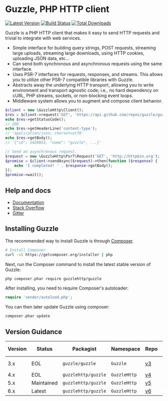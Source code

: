 Guzzle, PHP HTTP client
=======================

[![Latest Version](../../../../../../index.php.shields.io/github/release/guzzle/guzzle.svg?style=flat-square)](../../../../../../index.phphub.com/guzzle/guzzle/releases)
[![Build Status](../../../../../../index.php.shields.io/travis/guzzle/guzzle.svg?style=flat-square)](../../../../../../index.phpvis-ci.org/guzzle/guzzle)
[![Total Downloads](../../../../../../index.php.shields.io/packagist/dt/guzzlehttp/guzzle.svg?style=flat-square)](../../../../../../index.phpkagist.org/packages/guzzlehttp/guzzle)

Guzzle is a PHP HTTP client that makes it easy to send HTTP requests and
trivial to integrate with web services.

- Simple interface for building query strings, POST requests, streaming large
  uploads, streaming large downloads, using HTTP cookies, uploading JSON data,
  etc...
- Can send both synchronous and asynchronous requests using the same interface.
- Uses PSR-7 interfaces for requests, responses, and streams. This allows you
  to utilize other PSR-7 compatible libraries with Guzzle.
- Abstracts away the underlying HTTP transport, allowing you to write
  environment and transport agnostic code; i.e., no hard dependency on cURL,
  PHP streams, sockets, or non-blocking event loops.
- Middleware system allows you to augment and compose client behavior.

```php
$client = new \GuzzleHttp\Client();
$res = $client->request('GET', 'https://api.github.com/repos/guzzle/guzzle');
echo $res->getStatusCode();
// 200
echo $res->getHeaderLine('content-type');
// 'application/json; charset=utf8'
echo $res->getBody();
// '{"id": 1420053, "name": "guzzle", ...}'

// Send an asynchronous request.
$request = new \GuzzleHttp\Psr7\Request('GET', 'http://httpbin.org');
$promise = $client->sendAsync($request)->then(function ($response) {
    echo 'I completed! ' . $response->getBody();
});
$promise->wait();
```

## Help and docs

- [Documentation](../../../../../../index.phplephp.org/)
- [Stack Overflow](../../../../../../index.phpkoverflow.com/questions/tagged/guzzle)
- [Gitter](../../../../../../index.phpter.im/guzzle/guzzle)


## Installing Guzzle

The recommended way to install Guzzle is through
[Composer](../../../../../../index.phpomposer.org).

```bash
# Install Composer
curl -sS https://getcomposer.org/installer | php
```

Next, run the Composer command to install the latest stable version of Guzzle:

```bash
php composer.phar require guzzlehttp/guzzle
```

After installing, you need to require Composer's autoloader:

```php
require 'vendor/autoload.php';
```

You can then later update Guzzle using composer:

 ```bash
composer.phar update
 ```


## Version Guidance

| Version | Status     | Packagist           | Namespace    | Repo                | Docs                | PSR-7 | PHP Version |
|---------|------------|---------------------|--------------|---------------------|---------------------|-------|-------------|
| 3.x     | EOL        | `guzzle/guzzle`     | `Guzzle`     | [v3][guzzle-3-repo] | [v3][guzzle-3-docs] | No    | >= 5.3.3    |
| 4.x     | EOL        | `guzzlehttp/guzzle` | `GuzzleHttp` | [v4][guzzle-4-repo] | N/A                 | No    | >= 5.4      |
| 5.x     | Maintained | `guzzlehttp/guzzle` | `GuzzleHttp` | [v5][guzzle-5-repo] | [v5][guzzle-5-docs] | No    | >= 5.4      |
| 6.x     | Latest     | `guzzlehttp/guzzle` | `GuzzleHttp` | [v6][guzzle-6-repo] | [v6][guzzle-6-docs] | Yes   | >= 5.5      |

[guzzle-3-repo]: ../../../../../../index.phphub.com/guzzle/guzzle3
[guzzle-4-repo]: ../../../../../../index.phphub.com/guzzle/guzzle/tree/4.x
[guzzle-5-repo]: ../../../../../../index.phphub.com/guzzle/guzzle/tree/5.3
[guzzle-6-repo]: ../../../../../../index.phphub.com/guzzle/guzzle
[guzzle-3-docs]: ../../../../../../index.phple3.readthedocs.org/en/latest/
[guzzle-5-docs]: ../../../../../../index.phple.readthedocs.org/en/5.3/
[guzzle-6-docs]: ../../../../../../index.phple.readthedocs.org/en/latest/

